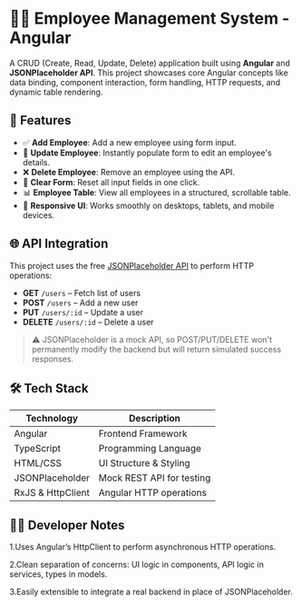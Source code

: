 # 🧑‍💼 Employee Management System - Angular

A CRUD (Create, Read, Update, Delete) application built using **Angular** and **JSONPlaceholder API**. This project showcases core Angular concepts like data binding, component interaction, form handling, HTTP requests, and dynamic table rendering.

## 🚀 Features

- ✅ **Add Employee**: Add a new employee using form input.
- 🔁 **Update Employee**: Instantly populate form to edit an employee's details.
- ❌ **Delete Employee**: Remove an employee using the API.
- 🧹 **Clear Form**: Reset all input fields in one click.
- 📊 **Employee Table**: View all employees in a structured, scrollable table.
- 📱 **Responsive UI**: Works smoothly on desktops, tablets, and mobile devices.

## 🌐 API Integration

This project uses the free [JSONPlaceholder API](https://jsonplaceholder.typicode.com/users) to perform HTTP operations:

- **GET** `/users` – Fetch list of users
- **POST** `/users` – Add a new user
- **PUT** `/users/:id` – Update a user
- **DELETE** `/users/:id` – Delete a user

> ⚠️ JSONPlaceholder is a mock API, so POST/PUT/DELETE won't permanently modify the backend but will return simulated success responses.

## 🛠️ Tech Stack

| Technology     | Description                    |
|----------------|--------------------------------|
| Angular        | Frontend Framework             |
| TypeScript     | Programming Language           |
| HTML/CSS       | UI Structure & Styling         |
| JSONPlaceholder | Mock REST API for testing     |
| RxJS & HttpClient | Angular HTTP operations     |


## 🧑‍💻 Developer Notes

1.Uses Angular’s HttpClient to perform asynchronous HTTP operations.

2.Clean separation of concerns: UI logic in components, API logic in services, types in models.

3.Easily extensible to integrate a real backend in place of JSONPlaceholder.
